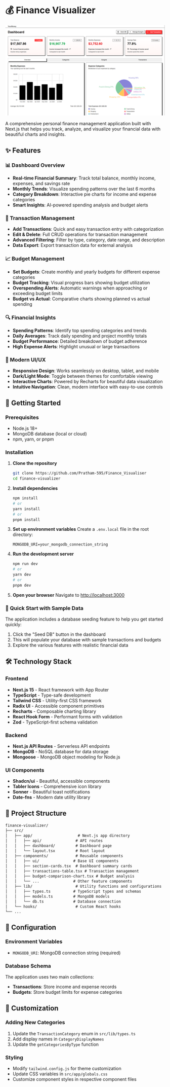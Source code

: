# 💰 Finance Visualizer

![alt text](image.png)

A comprehensive personal finance management application built with Next.js that helps you track, analyze, and visualize your financial data with beautiful charts and insights.

## ✨ Features

### 📊 Dashboard Overview

- **Real-time Financial Summary**: Track total balance, monthly income, expenses, and savings rate
- **Monthly Trends**: Visualize spending patterns over the last 6 months
- **Category Breakdown**: Interactive pie charts for income and expense categories
- **Smart Insights**: AI-powered spending analysis and budget alerts

### 💸 Transaction Management

- **Add Transactions**: Quick and easy transaction entry with categorization
- **Edit & Delete**: Full CRUD operations for transaction management
- **Advanced Filtering**: Filter by type, category, date range, and description
- **Data Export**: Export transaction data for external analysis

### 📈 Budget Management

- **Set Budgets**: Create monthly and yearly budgets for different expense categories
- **Budget Tracking**: Visual progress bars showing budget utilization
- **Overspending Alerts**: Automatic warnings when approaching or exceeding budget limits
- **Budget vs Actual**: Comparative charts showing planned vs actual spending

### 🔍 Financial Insights

- **Spending Patterns**: Identify top spending categories and trends
- **Daily Averages**: Track daily spending and project monthly totals
- **Budget Performance**: Detailed breakdown of budget adherence
- **High Expense Alerts**: Highlight unusual or large transactions

### 📱 Modern UI/UX

- **Responsive Design**: Works seamlessly on desktop, tablet, and mobile
- **Dark/Light Mode**: Toggle between themes for comfortable viewing
- **Interactive Charts**: Powered by Recharts for beautiful data visualization
- **Intuitive Navigation**: Clean, modern interface with easy-to-use controls

## 🚀 Getting Started

### Prerequisites

- Node.js 18+
- MongoDB database (local or cloud)
- npm, yarn, or pnpm

### Installation

1. **Clone the repository**

   ```bash
   git clone https://github.com/Pratham-595/Finance_Visualiser
   cd finance-visualizer
   ```

2. **Install dependencies**

   ```bash
   npm install
   # or
   yarn install
   # or
   pnpm install
   ```

3. **Set up environment variables**
   Create a `.env.local` file in the root directory:

   ```env
   MONGODB_URI=your_mongodb_connection_string
   ```

4. **Run the development server**

   ```bash
   npm run dev
   # or
   yarn dev
   # or
   pnpm dev
   ```

5. **Open your browser**
   Navigate to [http://localhost:3000](http://localhost:3000)

### 🎯 Quick Start with Sample Data

The application includes a database seeding feature to help you get started quickly:

1. Click the "Seed DB" button in the dashboard
2. This will populate your database with sample transactions and budgets
3. Explore the various features with realistic financial data

## 🛠️ Technology Stack

### Frontend

- **Next.js 15** - React framework with App Router
- **TypeScript** - Type-safe development
- **Tailwind CSS** - Utility-first CSS framework
- **Radix UI** - Accessible component primitives
- **Recharts** - Composable charting library
- **React Hook Form** - Performant forms with validation
- **Zod** - TypeScript-first schema validation

### Backend

- **Next.js API Routes** - Serverless API endpoints
- **MongoDB** - NoSQL database for data storage
- **Mongoose** - MongoDB object modeling for Node.js

### UI Components

- **Shadcn/ui** - Beautiful, accessible components
- **Tabler Icons** - Comprehensive icon library
- **Sonner** - Beautiful toast notifications
- **Date-fns** - Modern date utility library

## 📁 Project Structure

```
finance-visualizer/
├── src/
│   ├── app/                    # Next.js app directory
│   │   ├── api/               # API routes
│   │   ├── dashboard/         # Dashboard page
│   │   └── layout.tsx         # Root layout
│   ├── components/            # Reusable components
│   │   ├── ui/               # Base UI components
│   │   ├── section-cards.tsx  # Dashboard summary cards
│   │   ├── transactions-table.tsx # Transaction management
│   │   ├── budget-comparison-chart.tsx # Budget analysis
│   │   └── ...               # Other feature components
│   ├── lib/                   # Utility functions and configurations
│   │   ├── types.ts          # TypeScript types and schemas
│   │   ├── models.ts         # MongoDB models
│   │   └── db.ts             # Database connection
│   └── hooks/                 # Custom React hooks
└── ...
```

## 🔧 Configuration

### Environment Variables

- `MONGODB_URI`: MongoDB connection string (required)

### Database Schema

The application uses two main collections:

- **Transactions**: Store income and expense records
- **Budgets**: Store budget limits for expense categories

## 🎨 Customization

### Adding New Categories

1. Update the `TransactionCategory` enum in `src/lib/types.ts`
2. Add display names in `CategoryDisplayNames`
3. Update the `getCategoriesByType` function

### Styling

- Modify `tailwind.config.js` for theme customization
- Update CSS variables in `src/app/globals.css`
- Customize component styles in respective component files
